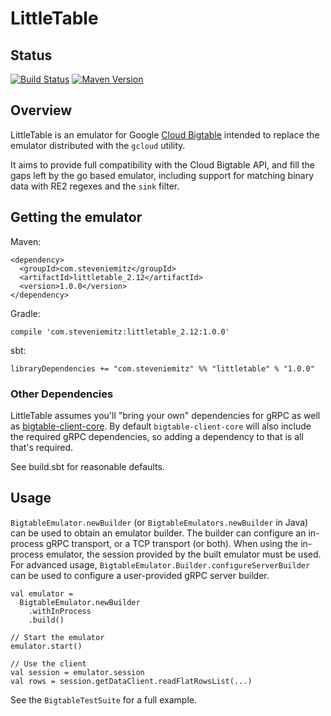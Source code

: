 # LittleTable

## Status
[![Build Status](https://travis-ci.org/steveniemitz/littletable.svg?branch=master)](https://travis-ci.org/steveniemitz/littletable)
[![Maven Version](https://maven-badges.herokuapp.com/maven-central/com.steveniemitz/littletable/badge.svg)](http://search.maven.org/#search|gav|1|g:"com.steveniemitz")

## Overview

LittleTable is an emulator for Google [Cloud Bigtable](https://cloud.google.com/bigtable/) intended 
to replace the emulator distributed with the `gcloud` utility.

It aims to provide full compatibility with the Cloud Bigtable API,
and fill the gaps left by the go based emulator, including support 
for matching binary data with RE2 regexes and the `sink` filter.

## Getting the emulator

Maven:
```
<dependency>
  <groupId>com.steveniemitz</groupId>
  <artifactId>littletable_2.12</artifactId>
  <version>1.0.0</version>
</dependency>
```

Gradle:
```
compile 'com.steveniemitz:littletable_2.12:1.0.0'
```

sbt:
```
libraryDependencies += "com.steveniemitz" %% "littletable" % "1.0.0"
```

### Other Dependencies

LittleTable assumes you'll "bring your own" dependencies for gRPC as well as [bigtable-client-core](https://mvnrepository.com/artifact/com.google.cloud.bigtable/bigtable-client-core).
By default `bigtable-client-core` will also include the required gRPC dependencies, so adding a
dependency to that is all that's required.

See build.sbt for reasonable defaults.

## Usage
 
`BigtableEmulator.newBuilder` (or `BigtableEmulators.newBuilder` in Java) can be used to obtain an 
emulator builder.  The builder can configure an in-process gRPC transport, or a TCP transport 
(or both).  When using the in-process emulator, the session provided by the built emulator must be 
used.  For advanced usage, `BigtableEmulator.Builder.configureServerBuilder` can be used to 
configure a user-provided gRPC server builder.

```$scala
val emulator = 
  BigtableEmulator.newBuilder
    .withInProcess
    .build()

// Start the emulator    
emulator.start()

// Use the client
val session = emulator.session
val rows = session.getDataClient.readFlatRowsList(...)
```

See the `BigtableTestSuite` for a full example.
